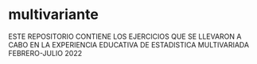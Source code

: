# multivariante
ESTE REPOSITORIO CONTIENE LOS EJERCICIOS QUE SE LLEVARON A CABO EN LA EXPERIENCIA EDUCATIVA DE ESTADISTICA MULTIVARIADA FEBRERO-JULIO 2022
